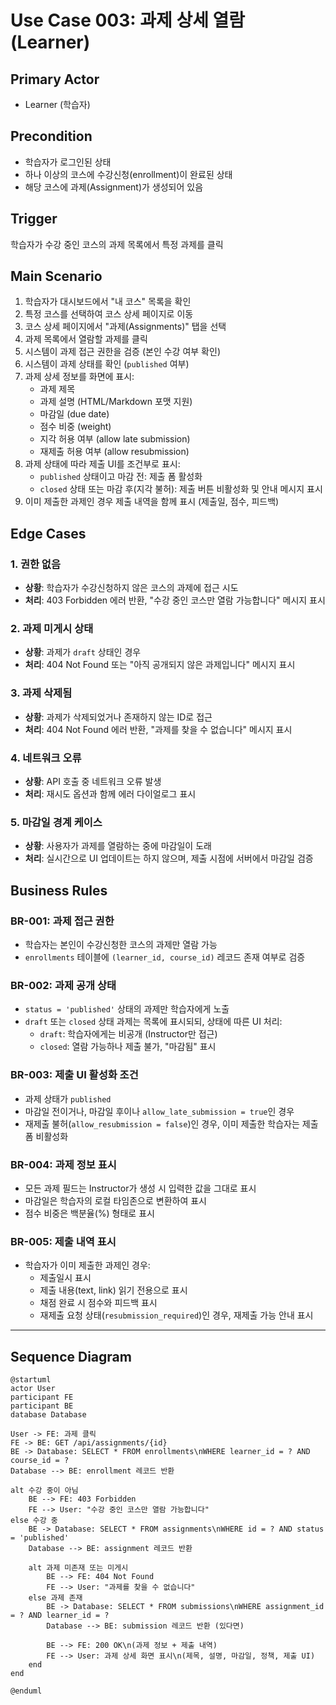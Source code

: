 # Use Case 003: 과제 상세 열람 (Learner)

## Primary Actor
- Learner (학습자)

## Precondition
- 학습자가 로그인된 상태
- 하나 이상의 코스에 수강신청(enrollment)이 완료된 상태
- 해당 코스에 과제(Assignment)가 생성되어 있음

## Trigger
학습자가 수강 중인 코스의 과제 목록에서 특정 과제를 클릭

## Main Scenario

1. 학습자가 대시보드에서 "내 코스" 목록을 확인
2. 특정 코스를 선택하여 코스 상세 페이지로 이동
3. 코스 상세 페이지에서 "과제(Assignments)" 탭을 선택
4. 과제 목록에서 열람할 과제를 클릭
5. 시스템이 과제 접근 권한을 검증 (본인 수강 여부 확인)
6. 시스템이 과제 상태를 확인 (`published` 여부)
7. 과제 상세 정보를 화면에 표시:
   - 과제 제목
   - 과제 설명 (HTML/Markdown 포맷 지원)
   - 마감일 (due date)
   - 점수 비중 (weight)
   - 지각 허용 여부 (allow late submission)
   - 재제출 허용 여부 (allow resubmission)
8. 과제 상태에 따라 제출 UI를 조건부로 표시:
   - `published` 상태이고 마감 전: 제출 폼 활성화
   - `closed` 상태 또는 마감 후(지각 불허): 제출 버튼 비활성화 및 안내 메시지 표시
9. 이미 제출한 과제인 경우 제출 내역을 함께 표시 (제출일, 점수, 피드백)

## Edge Cases

### 1. 권한 없음
- **상황**: 학습자가 수강신청하지 않은 코스의 과제에 접근 시도
- **처리**: 403 Forbidden 에러 반환, "수강 중인 코스만 열람 가능합니다" 메시지 표시

### 2. 과제 미게시 상태
- **상황**: 과제가 `draft` 상태인 경우
- **처리**: 404 Not Found 또는 "아직 공개되지 않은 과제입니다" 메시지 표시

### 3. 과제 삭제됨
- **상황**: 과제가 삭제되었거나 존재하지 않는 ID로 접근
- **처리**: 404 Not Found 에러 반환, "과제를 찾을 수 없습니다" 메시지 표시

### 4. 네트워크 오류
- **상황**: API 호출 중 네트워크 오류 발생
- **처리**: 재시도 옵션과 함께 에러 다이얼로그 표시

### 5. 마감일 경계 케이스
- **상황**: 사용자가 과제를 열람하는 중에 마감일이 도래
- **처리**: 실시간으로 UI 업데이트는 하지 않으며, 제출 시점에 서버에서 마감일 검증

## Business Rules

### BR-001: 과제 접근 권한
- 학습자는 본인이 수강신청한 코스의 과제만 열람 가능
- `enrollments` 테이블에 `(learner_id, course_id)` 레코드 존재 여부로 검증

### BR-002: 과제 공개 상태
- `status = 'published'` 상태의 과제만 학습자에게 노출
- `draft` 또는 `closed` 상태 과제는 목록에 표시되되, 상태에 따른 UI 처리:
  - `draft`: 학습자에게는 비공개 (Instructor만 접근)
  - `closed`: 열람 가능하나 제출 불가, "마감됨" 표시

### BR-003: 제출 UI 활성화 조건
- 과제 상태가 `published`
- 마감일 전이거나, 마감일 후이나 `allow_late_submission = true`인 경우
- 재제출 불허(`allow_resubmission = false`)인 경우, 이미 제출한 학습자는 제출 폼 비활성화

### BR-004: 과제 정보 표시
- 모든 과제 필드는 Instructor가 생성 시 입력한 값을 그대로 표시
- 마감일은 학습자의 로컬 타임존으로 변환하여 표시
- 점수 비중은 백분율(%) 형태로 표시

### BR-005: 제출 내역 표시
- 학습자가 이미 제출한 과제인 경우:
  - 제출일시 표시
  - 제출 내용(text, link) 읽기 전용으로 표시
  - 채점 완료 시 점수와 피드백 표시
  - 재제출 요청 상태(`resubmission_required`)인 경우, 재제출 가능 안내 표시

---

## Sequence Diagram

```plantuml
@startuml
actor User
participant FE
participant BE
database Database

User -> FE: 과제 클릭
FE -> BE: GET /api/assignments/{id}
BE -> Database: SELECT * FROM enrollments\nWHERE learner_id = ? AND course_id = ?
Database --> BE: enrollment 레코드 반환

alt 수강 중이 아님
    BE --> FE: 403 Forbidden
    FE --> User: "수강 중인 코스만 열람 가능합니다"
else 수강 중
    BE -> Database: SELECT * FROM assignments\nWHERE id = ? AND status = 'published'
    Database --> BE: assignment 레코드 반환
    
    alt 과제 미존재 또는 미게시
        BE --> FE: 404 Not Found
        FE --> User: "과제를 찾을 수 없습니다"
    else 과제 존재
        BE -> Database: SELECT * FROM submissions\nWHERE assignment_id = ? AND learner_id = ?
        Database --> BE: submission 레코드 반환 (있다면)
        
        BE --> FE: 200 OK\n(과제 정보 + 제출 내역)
        FE --> User: 과제 상세 화면 표시\n(제목, 설명, 마감일, 정책, 제출 UI)
    end
end

@enduml
```

